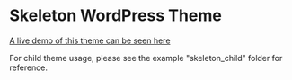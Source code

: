 Skeleton WordPress Theme
========
[A live demo of this theme can be seen here](http:demos.simplethemes.com/skeleton "Skeleton WordPress Theme Demo")

For child theme usage, please see the example "skeleton_child" folder for reference.
